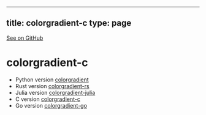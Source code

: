 
---
title: colorgradient-c
type: page
---

[See on GitHub](https://github.com/jakeroggenbuck/colorgradient-c/)

# colorgradient-c
- Python version [colorgradient](https://github.com/JakeRoggenbuck/colorgradient)
- Rust version [colorgradient-rs](https://github.com/JakeRoggenbuck/colorgradient-rs)
- Julia version [colorgradient-julia](https://github.com/JakeRoggenbuck/colorgradient-julia)
- C version [colorgradient-c](https://github.com/JakeRoggenbuck/colorgradient-c)
- Go version [colorgradient-go](https://github.com/JakeRoggenbuck/colorgradient-go)
